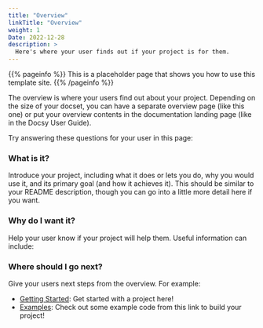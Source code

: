 ```yaml
---
title: "Overview"
linkTitle: "Overview"
weight: 1
Date: 2022-12-28
description: >
  Here's where your user finds out if your project is for them.
---
```


{{% pageinfo %}}
This is a placeholder page that shows you how to use this template site.
{{% /pageinfo %}}

The overview is where your users find out about your project. Depending on the size of your docset, you can have a separate overview page (like this one) or put your overview contents in the documentation landing page (like in the Docsy User Guide).

Try answering these questions for your user in this page:

### What is it?

Introduce your project, including what it does or lets you do, why you would use it, and its primary goal (and how it achieves it). This should be similar to your README description, though you can go into a little more detail here if you want.

### Why do I want it?

Help your user know if your project will help them. Useful information can include:

### Where should I go next?

Give your users next steps from the overview. For example:

- [Getting Started](/docs/getting-started/): Get started with a project here!
- [Examples](/docs/examples/): Check out some example code from this link to build your project!
